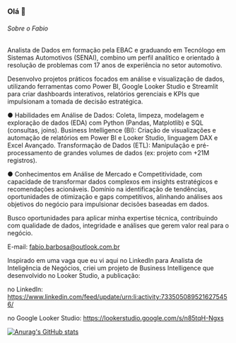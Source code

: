 ### Olá 👋
###### Sobre o Fabio
Analista de Dados em formação pela EBAC e graduando em Tecnólogo em Sistemas Automotivos (SENAI), combino um perfil analítico e orientado à resolução de problemas com 17 anos de experiência no setor automotivo.

Desenvolvo projetos práticos focados em análise e visualização de dados, utilizando ferramentas como Power BI, Google Looker Studio e Streamlit para criar dashboards interativos, relatórios gerenciais e KPIs que impulsionam a tomada de decisão estratégica.

● Habilidades em Análise de Dados: Coleta, limpeza, modelagem e exploração de dados (EDA) com Python (Pandas, Matplotlib) e SQL (consultas, joins). Business Intelligence (BI): Criação de visualizações e automação de relatórios em Power BI e Looker Studio, linguagem DAX e Excel Avançado. Transformação de Dados (ETL): Manipulação e pré-processamento de grandes volumes de dados (ex: projeto com +21M registros).

● Conhecimentos em Análise de Mercado e Competitividade, com capacidade de transformar dados complexos em insights estratégicos e recomendações acionáveis. Domínio na identificação de tendências, oportunidades de otimização e gaps competitivos, alinhando análises aos objetivos do negócio para impulsionar decisões baseadas em dados.

Busco oportunidades para aplicar minha expertise técnica, contribuindo com qualidade de dados, integridade e análises que gerem valor real para o negócio.

E-mail: fabio.barbosa@outlook.com.br

Inspirado em uma vaga que eu vi aqui no LinkedIn para Analista de Inteligência de Negócios, criei um projeto de Business Intelligence que desenvolvido no Looker Studio, a publicação:

no LinkedIn: https://www.linkedin.com/feed/update/urn:li:activity:7335050895216275456/

no Google Looker Studio: https://lookerstudio.google.com/s/n85tqH-Ngxs

[![Anurag's GitHub stats](https://github-readme-stats.vercel.app/api?username=fabiobaroliveira&show_icons=true&theme=dark)](https://github.com/fabiobaroliveira/github-readme-stats)


